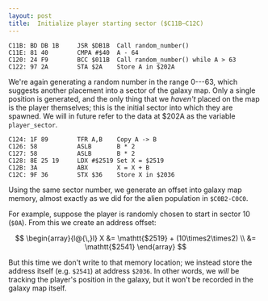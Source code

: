 ```yaml
---
layout: post
title:  Initialize player starting sector ($C11B—C12C)
---
```


```
C11B: BD DB 1B     JSR $DB1B  Call random_number()
C11E: 81 40        CMPA #$40  A - 64
C120: 24 F9        BCC $011B  Call random_number() while A > 63
C122: 97 2A        STA $2A    Store A in $202A
```

We're again generating a random number in the range 0---63, which suggests another placement into a sector of the galaxy map. Only a single position is generated, and the only thing that we *haven't* placed on the map is the player themselves; this is the initial sector into which they are spawned. We will in future refer to the data at $202A as the variable `player_sector`.

```
C124: 1F 89        TFR A,B    Copy A -> B
C126: 58           ASLB       B * 2
C127: 58           ASLB       B * 2
C128: 8E 25 19     LDX #$2519 Set X = $2519
C12B: 3A           ABX        X = X + B
C12C: 9F 36        STX $36    Store X in $2036
```

Using the same sector number, we generate an offset into galaxy map memory, almost exactly as we did for the alien population in `$C0B2-C0C0`. 

For example, suppose the player is randomly chosen to start in sector 10 (`$0A`). From this we create an address offset:

$$
\begin{array}{l@{\,}l}
X &= \mathtt{$2519} + (10\times2\times2) \\
&= \mathtt{$2541}
\end{array}
$$

But this time we don't write to that memory location; we instead store the address itself (e.g. `$2541`) at address `$2036`. In other words, we *will* be tracking the player's position in the galaxy, but it won't be recorded in the galaxy map itself.


